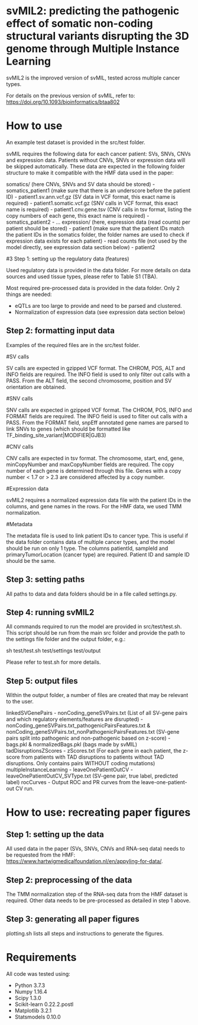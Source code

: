 # svMIL2: predicting the pathogenic effect of somatic non-coding structural variants disrupting the 3D genome through Multiple Instance Learning

svMIL2 is the improved version of svMIL, tested across multiple cancer types.

For details on the previous version of svMIL, refer to: https://doi.org/10.1093/bioinformatics/btaa802

# How to use

An example test dataset is provided in the src/test folder.

svMIL requires the following data for each cancer patient: SVs, SNVs, CNVs and expression data. Patients
without CNVs, SNVs or expression data will be skipped automatically. These data are expected in the
following folder structure to make it compatible with the HMF data used in the paper:

somatics/ (here CNVs, SNVs and SV data should be stored)
	- somatics_patient1 (make sure that there is an underscore before the patient ID)
		- patient1.sv.ann.vcf.gz (SV data in VCF format, this exact name is required)
		- patient1.somatic.vcf.gz (SNV calls in VCF format, this exact name is required)
		- patient1.cnv.gene.tsv (CNV calls in tsv format, listing the copy numbers of each gene, this exact name is required)
	- somatics_patient2
		- ...
expression/ (here, expression data (read counts) per patient should be stored)
	- patient1 (make sure that the patient IDs match the patient IDs in the somatics folder, the folder names are used to check if expression data exists for each patient)
		- read counts file (not used by the model directly, see expression data section below)
	- patient2


#3 Step 1: setting up the regulatory data (features)

Used regulatory data is provided in the data folder. For more details on data sources and used tissue types, please refer to Table S1 (TBA).

Most required pre-processed data is provided in the data folder. Only 2 things are needed:

- eQTLs are too large to provide and need to be parsed and clustered.
- Normalization of expression data (see expression data section below)

## Step 2: formatting input data

Examples of the required files are in the src/test folder.

#SV calls

SV calls are expected in gzipped VCF format. The CHROM, POS, ALT and INFO fields are required. The INFO field
is used to only filter out calls with a PASS. From the ALT field, the second chromosome, position and SV
orientation are obtained.

#SNV calls

SNV calls are expected in gzipped VCF format. The CHROM, POS, INFO and FORMAT fields are required. The INFO field
is used to filter out calls with a PASS. From the FORMAT field, snpEff annotated gene names are parsed
to link SNVs to genes (which should be formatted like TF_binding_site_variant|MODIFIER|GJB3)

#CNV calls

CNV calls are expected in tsv format. The chromosome, start, end, gene, minCopyNumber and maxCopyNumber fields
are required. The copy number of each gene is determined through this file. Genes with a copy number
< 1.7 or > 2.3 are considered affected by a copy number. 

#Expression data

svMIL2 requires a normalized expression data file with the patient IDs in the columns, and gene
names in the rows. For the HMF data, we used TMM normalization.

#Metadata

The metadata file is used to link patient IDs to cancer type. This is useful if the data folder
contains data of multiple cancer types, and the model should be run on only 1 type. The columns
patientId, sampleId and primaryTumorLocation (cancer type) are required. Patient ID and sample ID
should be the same.

## Step 3: setting paths

All paths to data and data folders should be in a file called settings.py.

## Step 4: running svMIL2

All commands required to run the model are provided in src/test/test.sh. This script should be
run from the main src folder and provide the path to the settings file folder and the output folder, e.g.:

sh test/test.sh test/settings test/output

Please refer to test.sh for more details.

## Step 5: output files

Within the output folder, a number of files are created that may be relevant to the user.

linkedSVGenePairs
	- nonCoding_geneSVPairs.txt (List of all SV-gene pairs and which regulatory elements/features are disrupted)
	- nonCoding_geneSVPairs.txt_pathogenicPairsFeatures.txt & nonCoding_geneSVPairs.txt_nonPathogenicPairsFeatures.txt (SV-gene pairs split into pathogenic and non-pathogenic based on z-score)
	- bags.pkl & normalizedBags.pkl (bags made by svMIL)
tadDisruptionsZScores
	- zScores.txt (For each gene in each patient, the z-score from patients with TAD disruptions to patients without TAD disruptions. Only contains pairs WITHOUT coding mutations)
multipleInstanceLearning
	- leaveOnePatientOutCV
		- leaveOnePatientOutCV_SVType.txt (SV-gene pair, true label, predicted label)
rocCurves
	- Output ROC and PR curves from the leave-one-patient-out CV run.



# How to use: recreating paper figures

## Step 1: setting up the data

All used data in the paper (SVs, SNVs, CNVs and RNA-seq data) needs to be requested from the HMF: https://www.hartwigmedicalfoundation.nl/en/appyling-for-data/.

## Step 2: preprocessing of the data

The TMM normalization step of the RNA-seq data from the HMF dataset is required. Other data needs
to be pre-processed as detailed in step 1 above.

## Step 3: generating all paper figures

plotting.sh lists all steps and instructions to generate the figures.


# Requirements

All code was tested using:
- Python 3.7.3
- Numpy 1.16.4
- Scipy 1.3.0
- Scikit-learn 0.22.2.postl
- Matplotlib 3.2.1
- Statsmodels 0.10.0


